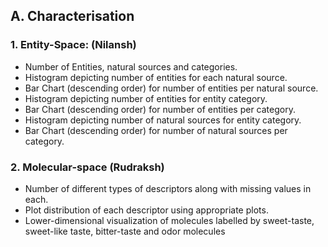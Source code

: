## A. Characterisation

### 1. Entity-Space: (Nilansh)
  * Number of Entities, natural sources and categories.
  * Histogram depicting number of entities for each natural source.
  * Bar Chart (descending order) for number of entities per natural source.
  * Histogram depicting number of entities for entity category.
  * Bar Chart (descending order) for number of entities per category.
  * Histogram depicting number of natural sources for entity category.
  * Bar Chart (descending order) for number of natural sources per category.
  
### 2. Molecular-space (Rudraksh)
  * Number of different types of descriptors along with missing values in each.
  * Plot distribution of each descriptor using appropriate plots.
  * Lower-dimensional visualization of molecules labelled by sweet-taste, sweet-like taste, bitter-taste and odor molecules
